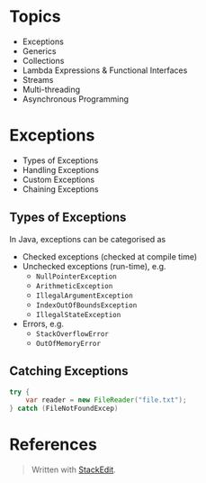 
# Topics

- Exceptions
- Generics
- Collections
- Lambda Expressions & Functional Interfaces
- Streams
- Multi-threading
- Asynchronous Programming

# Exceptions


- Types of Exceptions
- Handling Exceptions
- Custom Exceptions
- Chaining Exceptions

## Types of Exceptions

In Java, exceptions can be categorised as 

- Checked exceptions (checked at compile time)
- Unchecked exceptions (run-time), e.g.
	- `NullPointerException`
	- `ArithmeticException`
	- `IllegalArgumentException`
	- `IndexOutOfBoundsException`
	- `IllegalStateException`
- Errors, e.g.
	- `StackOverflowError`
	- `OutOfMemoryError`

## Catching Exceptions



```java
try {
	var reader = new FileReader("file.txt");
} catch (FileNotFoundExcep)

```


# References



> Written with [StackEdit](https://stackedit.io/).
<!--stackedit_data:
eyJoaXN0b3J5IjpbLTExMjgzMzU5Myw0NDQ2MzM3NTcsLTE5MD
M3NzU5NjMsMTQ1MTk3NTA4Nl19
-->